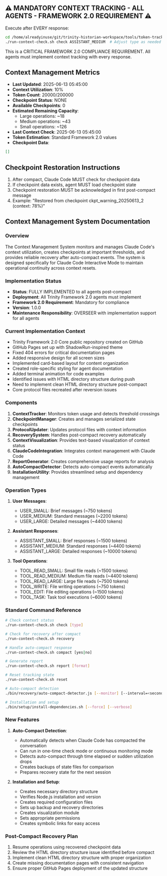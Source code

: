 ## ⚠️ MANDATORY CONTEXT TRACKING - ALL AGENTS - FRAMEWORK 2.0 REQUIREMENT ⚠️

Execute after EVERY response:
```bash
cd /home/alreadyinuse/git/trinity-historian-workspace/tools/token-tracker/context-manager-v2/bin
./run-context-check.sh check ASSISTANT_MEDIUM  # Adjust type as needed
```

This is a CRITICAL FRAMEWORK 2.0 COMPLIANCE REQUIREMENT. All agents must implement context tracking with every response.

## Context Management Metrics
- **Last Updated**: 2025-06-13 05:45:00
- **Context Utilization**: 10%
- **Token Count**: 20000/200000
- **Checkpoint Status**: NONE
- **Available Checkpoints**: 0
- **Estimated Remaining Capacity**: 
  - Large operations: ~18
  - Medium operations: ~43
  - Small operations: ~126
- **Last Context Check**: 2025-06-13 05:45:00
- **Token Estimation**: Standard Framework 2.0 values
- **Checkpoint Data**: 
```json
[]
```

## Checkpoint Restoration Instructions
1. After compact, Claude Code MUST check for checkpoint data
2. If checkpoint data exists, agent MUST load checkpoint state
3. Checkpoint restoration MUST be acknowledged in first post-compact message
4. Example: "Restored from checkpoint ckpt_warning_20250613_2 (context: 78%)"

## Context Management System Documentation

### Overview
The Context Management System monitors and manages Claude Code's context utilization, creates checkpoints at important thresholds, and provides reliable recovery after auto-compact events. The system is designed specifically for Claude Code Interactive Mode to maintain operational continuity across context resets.

### Implementation Status
- **Status**: FULLY IMPLEMENTED to all agents post-compact
- **Deployment**: All Trinity Framework 2.0 agents must implement
- **Framework 2.0 Requirement**: Mandatory for compliance
- **Version**: 1.0.0
- **Maintenance Responsibility**: OVERSEER with implementation support for all agents

### Current Implementation Context
- Trinity Framework 2.0 Core public repository created on GitHub
- GitHub Pages set up with ShadowRun-inspired theme
- Fixed 404 errors for critical documentation pages
- Added responsive design for all screen sizes
- Implemented card-based layout for content organization
- Created role-specific styling for agent documentation
- Added terminal animation for code examples
- Identified issues with HTML directory structure during push
- Need to implement clean HTML directory structure post-compact
- Core protocol files recreated after reversion issues

### Components
1. **ContextTracker**: Monitors token usage and detects threshold crossings
2. **CheckpointManager**: Creates and manages serialized state checkpoints
3. **ProtocolUpdater**: Updates protocol files with context information
4. **RecoverySystem**: Handles post-compact recovery automatically
5. **ContextVisualization**: Provides text-based visualization of context status
6. **ClaudeCodeIntegration**: Integrates context management with Claude Code
7. **ReportGenerator**: Creates comprehensive usage reports for analysis
8. **AutoCompactDetector**: Detects auto-compact events automatically
9. **InstallationUtility**: Provides streamlined setup and dependency management

### Operation Types
1. **User Messages**:
   - USER_SMALL: Brief messages (~750 tokens)
   - USER_MEDIUM: Standard messages (~2200 tokens)
   - USER_LARGE: Detailed messages (~4400 tokens)

2. **Assistant Responses**:
   - ASSISTANT_SMALL: Brief responses (~1500 tokens)
   - ASSISTANT_MEDIUM: Standard responses (~4400 tokens)
   - ASSISTANT_LARGE: Detailed responses (~10000 tokens)

3. **Tool Operations**:
   - TOOL_READ_SMALL: Small file reads (~1500 tokens)
   - TOOL_READ_MEDIUM: Medium file reads (~4400 tokens)
   - TOOL_READ_LARGE: Large file reads (~7500 tokens)
   - TOOL_WRITE: File writing operations (~750 tokens)
   - TOOL_EDIT: File editing operations (~1500 tokens)
   - TOOL_TASK: Task tool executions (~6000 tokens)

### Standard Command Reference
```bash
# Check context status
./run-context-check.sh check [type]

# Check for recovery after compact
./run-context-check.sh recovery

# Handle auto-compact response
./run-context-check.sh compact [yes|no]

# Generate report
./run-context-check.sh report [format]

# Reset tracking state
./run-context-check.sh reset

# Auto-compact detection
./bin/recovery/auto-compact-detector.js [--monitor] [--interval=<seconds>]

# Installation and setup
./bin/setup/install-dependencies.sh [--force] [--verbose]
```

### New Features
1. **Auto-Compact Detection**:
   - Automatically detects when Claude Code has compacted the conversation
   - Can run in one-time check mode or continuous monitoring mode
   - Detects auto-compact through time elapsed or sudden utilization drops
   - Creates backups of state files for comparison
   - Prepares recovery state for the next session

2. **Installation and Setup**:
   - Creates necessary directory structure
   - Verifies Node.js installation and version
   - Creates required configuration files
   - Sets up backup and recovery directories
   - Creates visualization module
   - Sets appropriate permissions
   - Creates symbolic links for easy access

### Post-Compact Recovery Plan
1. Resume operations using recovered checkpoint data
2. Review the HTML directory structure issue identified before compact
3. Implement clean HTML directory structure with proper organization
4. Create missing documentation pages with consistent navigation
5. Ensure proper GitHub Pages deployment of the updated structure